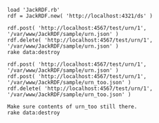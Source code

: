 	load 'JackRDF.rb'
	rdf = JackRDF.new( 'http://localhost:4321/ds' )
	
	rdf.post( 'http://localhost:4567/test/urn/1', '/var/www/JackRDF/sample/urn.json' )
	rdf.delete( 'http://localhost:4567/test/urn/1', '/var/www/JackRDF/sample/urn.json' )
	rake data:destroy
	
	rdf.post( 'http://localhost:4567/test/urn/1', '/var/www/JackRDF/sample/urn.json' )
	rdf.post( 'http://localhost:4567/test/urn/1', '/var/www/JackRDF/sample/urn_too.json' )
	rdf.delete( 'http://localhost:4567/test/urn/1', '/var/www/JackRDF/sample/urn_too.json' )
	
	Make sure contents of urn_too still there.
	rake data:destroy

